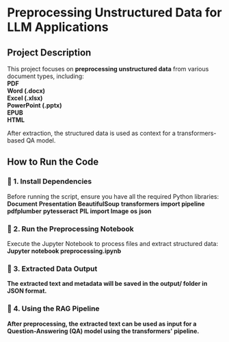 # Preprocessing Unstructured Data for LLM Applications  

## Project Description  
This project focuses on **preprocessing unstructured data** from various document types, including:  
**PDF**  
**Word (.docx)**  
**Excel (.xlsx)**  
**PowerPoint (.pptx)**  
**EPUB**  
**HTML**  

After extraction, the structured data is used as context for a transformers-based QA model. 

## How to Run the Code  

### 🔹 1. Install Dependencies  
Before running the script, ensure you have all the required Python libraries:  
**Document**
**Presentation**
**BeautifulSoup**
**transformers import pipeline**
**pdfplumber**
**pytesseract**
**PIL import Image**
**os**
**json**

### 🔹 2. Run the Preprocessing Notebook
Execute the Jupyter Notebook to process files and extract structured data:
 **Jupyter notebook preprocessing.ipynb**

### 🔹 3. Extracted Data Output
 **The extracted text and metadata will be saved in the output/ folder in JSON format.**

### 🔹 4. Using the RAG Pipeline
 **After preprocessing, the extracted text can be used as input for a Question-Answering (QA) model using the transformers' pipeline.**
